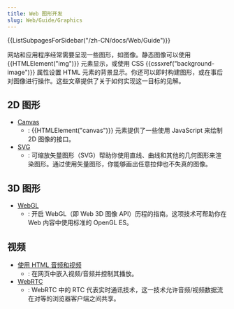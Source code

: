 ```yaml
---
title: Web 图形开发
slug: Web/Guide/Graphics
---
```


<section id="Quick_links">
  {{ListSubpagesForSidebar("/zh-CN/docs/Web/Guide")}}
</section>

网站和应用程序经常需要呈现一些图形，如图像。静态图像可以使用 {{HTMLElement("img")}} 元素显示，或使用 CSS {{cssxref("background-image")}} 属性设置 HTML 元素的背景显示。你还可以即时构建图形，或在事后对图像进行操作。这些文章提供了关于如何实现这一目标的见解。

## 2D 图形

- [Canvas](/zh-CN/docs/Web/API/Canvas_API)
  - : {{HTMLElement("canvas")}} 元素提供了一些使用 JavaScript 来绘制 2D 图像的接口。
- [SVG](/zh-CN/docs/Web/SVG)
  - : 可缩放矢量图形（SVG）帮助你使用直线、曲线和其他的几何图形来渲染图形。通过使用矢量图形，你能够画出任意拉伸也不失真的图像。

## 3D 图形

- [WebGL](/zh-CN/docs/Web/API/WebGL_API)
  - : 开启 WebGL（即 Web 3D 图像 API）历程的指南。这项技术可帮助你在 Web 内容中使用标准的 OpenGL ES。

## 视频

- [使用 HTML 音频和视频](/zh-CN/docs/Learn/HTML/Multimedia_and_embedding/Video_and_audio_content)
  - : 在网页中嵌入视频/音频并控制其播放。
- [WebRTC](/zh-CN/docs/Web/API/WebRTC_API)
  - : WebRTC 中的 RTC 代表实时通讯技术，这一技术允许音频/视频数据流在对等的浏览器客户端之间共享。
